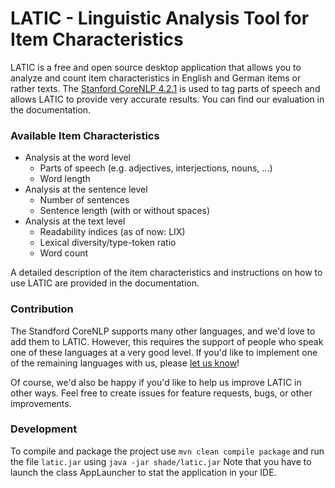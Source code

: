 # LATIC - Linguistic Analysis Tool for Item Characteristics

LATIC is a free and open source desktop application that allows you to analyze and count item characteristics
in English and German items or rather texts. The [Stanford CoreNLP 4.2.1](https://github.com/stanfordnlp/CoreNLP)
is used to tag parts of speech and allows LATIC to provide very accurate results.
You can find our evaluation in the documentation.

### Available Item Characteristics

* Analysis at the word level 
    * Parts of speech (e.g. adjectives, interjections, nouns, ...)
    * Word length
* Analysis at the sentence level
    * Number of sentences
    * Sentence length (with or without spaces)
* Analysis at the text level
    * Readability indices (as of now: LIX)
    * Lexical diversity/type-token ratio
    * Word count

A detailed description of the item characteristics and instructions on how to use LATIC are provided in the documentation.

### Contribution

The Standford CoreNLP supports many other languages, and we'd love to add them to LATIC.
However, this requires the support of people who speak one of these languages at a very good level. 
If you'd like to implement one of the remaining languages with us, please [let us know](mailto:hello@latic.software)!

Of course, we'd also be happy if you'd like to help us improve LATIC in other ways.
Feel free to create issues for feature requests, bugs, or other improvements.

### Development
To compile and package the project use 
`mvn clean compile package` and run the file `latic.jar` using `java -jar shade/latic.jar`
Note that you have to launch the class AppLauncher to stat the application in your IDE.